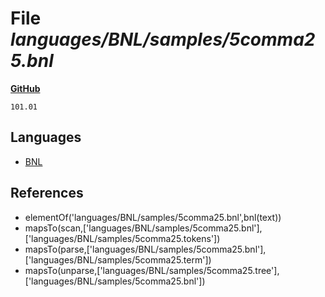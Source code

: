 # File _languages/BNL/samples/5comma25.bnl_
**[GitHub](https://github.com/softlang/yas/blob/master/languages/BNL/samples/5comma25.bnl)**
```
101.01
```

## Languages
* [BNL](../languages/BNL.md)

## References
* elementOf('languages/BNL/samples/5comma25.bnl',bnl(text))
* mapsTo(scan,['languages/BNL/samples/5comma25.bnl'],['languages/BNL/samples/5comma25.tokens'])
* mapsTo(parse,['languages/BNL/samples/5comma25.bnl'],['languages/BNL/samples/5comma25.term'])
* mapsTo(unparse,['languages/BNL/samples/5comma25.tree'],['languages/BNL/samples/5comma25.bnl'])
